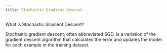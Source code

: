 ```yaml
---
title: Stochastic Gradient Descent
---
```

What is Stochastic Gradient Descent?
<!--question-->
Stochastic gradient descent, often abbreviated SGD, is a variation of the gradient descent algorithm that calculates the error and updates the model for each example in the training dataset.

